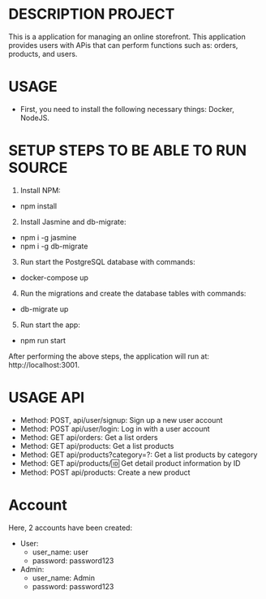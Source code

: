 
# DESCRIPTION PROJECT

This is a application for managing an online storefront. This application provides users with APis that can perform functions such as: orders, products, and users.

# USAGE

- First, you need to install the following necessary things: Docker, NodeJS.

# SETUP STEPS TO BE ABLE TO RUN SOURCE

1. Install NPM:
- npm install

2. Install Jasmine and db-migrate:
- npm i -g jasmine 
- npm i -g db-migrate

3. Run start the PostgreSQL database with commands:
- docker-compose up


4. Run the migrations and create the database tables with commands:
- db-migrate up

5. Run start the app:
- npm run start

After performing the above steps, the application will run at: http://localhost:3001.

# USAGE API
- Method: POST, api/user/signup: Sign up a new user account
- Method: POST api/user/login: Log in with a user account
- Method: GET api/orders: Get a list orders
- Method: GET api/products: Get a list products
- Method: GET api/products?category=?: Get a list products by category
- Method: GET api/products/:id: Get detail product information by ID
- Method: POST api/products: Create a new product


# Account
Here, 2 accounts have been created:
- User:
    - user_name: user
    - password: password123
- Admin:
    - user_name: Admin
    - password: password123
